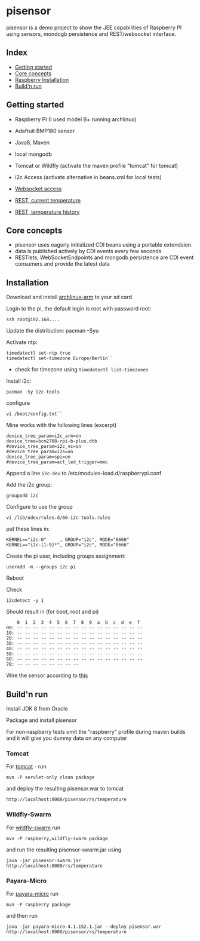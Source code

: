 # pisensor

pisensor is a demo project to show the JEE capabilities of Raspberry PI using sensors, mondogb persistence and REST/websocket interface.

## Index

* [Getting started](#getting-started)
* [Core concepts](#core-concepts)
* [Raspberry Installation](#installation)
* [Build'n run](#buildnrun)

## Getting started <a name="getting-started"></a>
* Raspberry PI (I used model B+ running archlinux)
* Adafruit BMP180 sensor
* Java8, Maven
* local mongodb
* Tomcat or Wildfly (activate the maven profile "tomcat" for tomcat)
* i2c Access (activate alternative in beans.xml for local tests)

* [Websocket access](http://localhost:8080/pisensor/index.html)
* [REST, current temperature](http://localhost:8080/pisensor/rs/temperature)  
* [REST, temperature history](http://localhost:8080/pisensor/rs/temperature/history)  

## Core concepts <a name="core-concepts"></a>
* pisensor uses eagerly initialized CDI beans using a portable extendsion.
* data is published actively by CDI events every few seconds
* RESTlets, WebSocketEndpoints and mongodb persistence are CDI event consumers and provide the latest data

## Installation <a name="installation"></a>
Download and install [archlinux-arm](http://archlinuxarm.org/platforms/armv6/raspberry-pi) to your sd card

Login to the pi, the default login is root with password root:
 
    ssh root@192.168....

Update the distribution: 
    pacman -Syu
    
Activate ntp: 

    timedatectl set-ntp true
    timedatectl set-timezone Europe/Berlin``
- check for timezone using ``timedatectl list-timezones``

Install i2c:

    pacman -Sy i2c-tools

configure
    
    vi /boot/config.txt``
Mine works with the following lines (excerpt)

    device_tree_param=i2c_arm=on
    device_tree=bcm2708-rpi-b-plus.dtb
    #device_tree_param=i2c_vc=on
    #device_tree_param=i2s=on
    device_tree_param=spi=on
    #device_tree_param=act_led_trigger=mmc
  
Append a line ``i2c-dev`` to /etc/modules-load.d/raspberrypi.conf

Add the i2c group:

    groupadd i2c

Configure to use the group

    vi /lib/udev/rules.d/60-i2c-tools.rules
put these lines in: 

    KERNEL=="i2c-0"     , GROUP="i2c", MODE="0660"
    KERNEL=="i2c-[1-9]*", GROUP="i2c", MODE="0666"

Create the pi user, including groups assignment:
    
    useradd -m --groups i2c pi
    
Reboot

Check

    i2cdetect -y 1
Should result in (for boot, root and pi)
    
        0  1  2  3  4  5  6  7  8  9  a  b  c  d  e  f
    00: -- -- -- -- -- -- -- -- -- -- -- -- -- -- -- --
    10: -- -- -- -- -- -- -- -- -- -- -- -- -- -- -- --
    20: -- -- -- -- -- -- -- -- -- -- -- -- -- -- -- --
    30: -- -- -- -- -- -- -- -- -- -- -- -- -- -- -- --
    40: -- -- -- -- -- -- -- -- -- -- -- -- -- -- -- --
    50: -- -- -- -- -- -- -- -- -- -- -- -- -- -- -- --
    60: -- -- -- -- -- -- -- -- -- -- -- -- -- -- -- --
    70: -- -- -- -- -- -- -- --

Wire the sensor according to [this](http://www.lediouris.net/RaspberryPI/BMP180/readme.html)

## Build'n run <a name="buildnrun"></a>

Install JDK 8 from Oracle

Package and install pisensor

For non-raspberry tests omit the "raspberry" profile during maven builds and it will give you dummy data on any computer

### Tomcat
For [tomcat](http://tomcat.apache.org/) - run

	mvn -P servlet-only clean package
	
and deploy the resulting pisensor.war to tomcat

	http://localhost:8080/pisensor/rs/temperature

### Wildfly-Swarm
For [wildfly-swarm](https://github.com/wildfly-swarm/wildfly-swarm) run

    mvn -P raspberry,wildfly-swarm package

and run the resulting pisensor-swarm.jar using

	java -jar pisensor-swarm.jar
	http://localhost:8080/rs/temperature

### Payara-Micro	
For [payara-micro](http://www.payara.co.uk/downloads) run 

    mvn -P raspberry package

and then run

	java -jar payara-micro-4.1.152.1.jar --deploy pisensor.war
	http://localhost:8080/pisensor/rs/temperature
	

	



